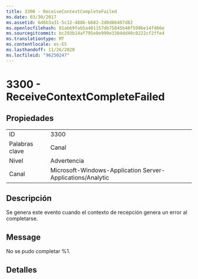```yaml
---
title: 3300 - ReceiveContextCompleteFailed
ms.date: 03/30/2017
ms.assetid: 6d6b3a31-5c12-4886-b682-2d0d86407d82
ms.openlocfilehash: 81ab69fab5a401157db75845b48f599be14f466e
ms.sourcegitcommit: bc293b14af795e0e999e3304dd40c0222cf2ffe4
ms.translationtype: MT
ms.contentlocale: es-ES
ms.lasthandoff: 11/26/2020
ms.locfileid: "96250247"
---
```

# <a name="3300---receivecontextcompletefailed"></a>3300 - ReceiveContextCompleteFailed

## <a name="properties"></a>Propiedades  
  
|||  
|-|-|  
|ID|3300|  
|Palabras clave|Canal|  
|Nivel|Advertencia|  
|Canal|Microsoft-Windows-Application Server-Applications/Analytic|  
  
## <a name="description"></a>Descripción  

 Se genera este evento cuando el contexto de recepción genera un error al completarse.  
  
## <a name="message"></a>Message  

 No se pudo completar %1.  
  
## <a name="details"></a>Detalles
